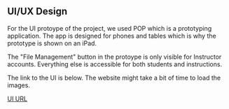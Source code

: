 ## UI/UX Design

For the UI protoype of the project, we used POP which is a prototyping application. The app is designed for phones and tables which is why the prototype is shown on an iPad.

The "File Management" button in the protoype is only visible for Instructor accounts. Everything else is accessible for both students and instructions.

The link to the UI is below. The website might take a bit of time to load the images.


[UI URL](https://popapp.in/w/projects/56b2afac3254c00f60aec884/preview)